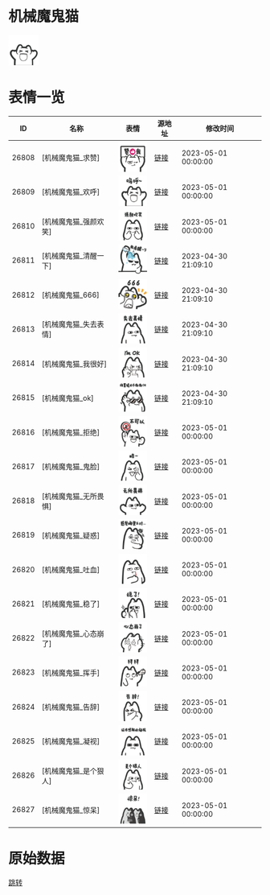 # 机械魔鬼猫

<img src="./cover.png" height="60" alt="cover" />

# 表情一览

|ID|名称|表情|源地址|修改时间|
|----|----|----|----|----|
|26808|[机械魔鬼猫_求赞]|<img src="./pic/026808_%5B机械魔鬼猫_求赞%5D.png" height="60" alt="求赞"/>|[链接](https://i0.hdslb.com/bfs/garb/69dfce6249cacc942a9c431ec725eab2e0b29edf.png)|2023-05-01 00:00:00|
|26809|[机械魔鬼猫_欢呼]|<img src="./pic/026809_%5B机械魔鬼猫_欢呼%5D.png" height="60" alt="欢呼"/>|[链接](https://i0.hdslb.com/bfs/garb/35b5bae4ff92790c2315aca0e1c7afd11af47ede.png)|2023-05-01 00:00:00|
|26810|[机械魔鬼猫_强颜欢笑]|<img src="./pic/026810_%5B机械魔鬼猫_强颜欢笑%5D.png" height="60" alt="强颜欢笑"/>|[链接](https://i0.hdslb.com/bfs/garb/46ecb8c75631e7eb937bf0c37490f04bd5772d68.png)|2023-05-01 00:00:00|
|26811|[机械魔鬼猫_清醒一下]|<img src="./pic/026811_%5B机械魔鬼猫_清醒一下%5D.png" height="60" alt="清醒一下"/>|[链接](https://i0.hdslb.com/bfs/garb/ad3e6e939aefcdb854fbd3e6508099dfd359b7d4.png)|2023-04-30 21:09:10|
|26812|[机械魔鬼猫_666]|<img src="./pic/026812_%5B机械魔鬼猫_666%5D.png" height="60" alt="666"/>|[链接](https://i0.hdslb.com/bfs/garb/7b078998f73f0d90aca024565ac44254fa62ff7a.png)|2023-04-30 21:09:10|
|26813|[机械魔鬼猫_失去表情]|<img src="./pic/026813_%5B机械魔鬼猫_失去表情%5D.png" height="60" alt="失去表情"/>|[链接](https://i0.hdslb.com/bfs/garb/b7523100ac3bf740817216079264a733001022fc.png)|2023-04-30 21:09:10|
|26814|[机械魔鬼猫_我很好]|<img src="./pic/026814_%5B机械魔鬼猫_我很好%5D.png" height="60" alt="我很好"/>|[链接](https://i0.hdslb.com/bfs/garb/a1a0cbed1ae3e7b26017f5686be6796b979d4921.png)|2023-04-30 21:09:10|
|26815|[机械魔鬼猫_ok]|<img src="./pic/026815_%5B机械魔鬼猫_ok%5D.png" height="60" alt="ok"/>|[链接](https://i0.hdslb.com/bfs/garb/b49a3bacd68f9e7c87491c8ac322ef7cde4eece2.png)|2023-04-30 21:09:10|
|26816|[机械魔鬼猫_拒绝]|<img src="./pic/026816_%5B机械魔鬼猫_拒绝%5D.png" height="60" alt="拒绝"/>|[链接](https://i0.hdslb.com/bfs/garb/1b3073f1ceae3991cbd514578e102fc5e0901521.png)|2023-05-01 00:00:00|
|26817|[机械魔鬼猫_鬼脸]|<img src="./pic/026817_%5B机械魔鬼猫_鬼脸%5D.png" height="60" alt="鬼脸"/>|[链接](https://i0.hdslb.com/bfs/garb/3412754435c7000063d16cc5011590c53adf44c5.png)|2023-05-01 00:00:00|
|26818|[机械魔鬼猫_无所畏惧]|<img src="./pic/026818_%5B机械魔鬼猫_无所畏惧%5D.png" height="60" alt="无所畏惧"/>|[链接](https://i0.hdslb.com/bfs/garb/0cc42f4bfe82a59c865048b6ea86a27a9afd68e6.png)|2023-05-01 00:00:00|
|26819|[机械魔鬼猫_疑惑]|<img src="./pic/026819_%5B机械魔鬼猫_疑惑%5D.png" height="60" alt="疑惑"/>|[链接](https://i0.hdslb.com/bfs/garb/43cd8bd0aa46dfdd22b173996e6837b609c0912a.png)|2023-05-01 00:00:00|
|26820|[机械魔鬼猫_吐血]|<img src="./pic/026820_%5B机械魔鬼猫_吐血%5D.png" height="60" alt="吐血"/>|[链接](https://i0.hdslb.com/bfs/garb/f335448b8067518c72c51754bb8223480b555fcb.png)|2023-05-01 00:00:00|
|26821|[机械魔鬼猫_稳了]|<img src="./pic/026821_%5B机械魔鬼猫_稳了%5D.png" height="60" alt="稳了"/>|[链接](https://i0.hdslb.com/bfs/garb/681f61e99de639031f0bc55c1d593433e98bb675.png)|2023-05-01 00:00:00|
|26822|[机械魔鬼猫_心态崩了]|<img src="./pic/026822_%5B机械魔鬼猫_心态崩了%5D.png" height="60" alt="心态崩了"/>|[链接](https://i0.hdslb.com/bfs/garb/aa175cb0d49a1c718863a19e342b991c47e4d782.png)|2023-05-01 00:00:00|
|26823|[机械魔鬼猫_挥手]|<img src="./pic/026823_%5B机械魔鬼猫_挥手%5D.png" height="60" alt="挥手"/>|[链接](https://i0.hdslb.com/bfs/garb/a695405b7e806914ab4bfb0cc09a544bc54090c8.png)|2023-05-01 00:00:00|
|26824|[机械魔鬼猫_告辞]|<img src="./pic/026824_%5B机械魔鬼猫_告辞%5D.png" height="60" alt="告辞"/>|[链接](https://i0.hdslb.com/bfs/garb/c7c126c66e343dd876d03dc4865ea669f8e22400.png)|2023-05-01 00:00:00|
|26825|[机械魔鬼猫_凝视]|<img src="./pic/026825_%5B机械魔鬼猫_凝视%5D.png" height="60" alt="凝视"/>|[链接](https://i0.hdslb.com/bfs/garb/71ce93eedce50cb9d237b6c4df1f6f5350335dbf.png)|2023-05-01 00:00:00|
|26826|[机械魔鬼猫_是个狠人]|<img src="./pic/026826_%5B机械魔鬼猫_是个狠人%5D.png" height="60" alt="是个狠人"/>|[链接](https://i0.hdslb.com/bfs/garb/af3ba25361e4ea5f9ea7236ed2432a544ee39c89.png)|2023-05-01 00:00:00|
|26827|[机械魔鬼猫_惊呆]|<img src="./pic/026827_%5B机械魔鬼猫_惊呆%5D.png" height="60" alt="惊呆"/>|[链接](https://i0.hdslb.com/bfs/garb/417f64fcd4119abf149094369f737984e4d4d903.png)|2023-05-01 00:00:00|

# 原始数据

[跳转](./raw.json)

